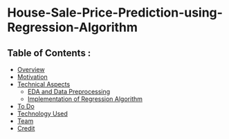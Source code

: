# House-Sale-Price-Prediction-using-Regression-Algorithm


## Table of Contents :
* <a href="head1">Overview</a>
* <a href="head2">Motivation</a>
* <a href="head3">Technical Aspects</a>
  * <a href="head31">EDA and Data Preprocessing</a> 
  * <a href="head32">Implementation of Regression Algorithm</a>
* <a href="head4">To Do</a>
* <a href="head5">Technology Used</a>
* <a href="head6">Team</a>
* <a href="head7">Credit</a>
